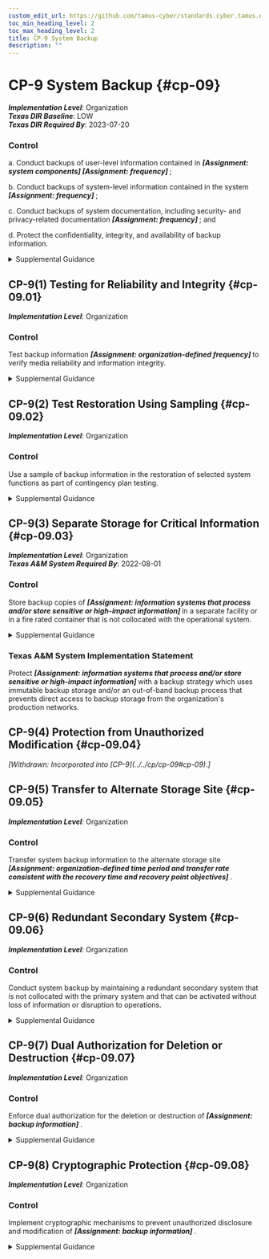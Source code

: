 ```yaml
---
custom_edit_url: https://github.com/tamus-cyber/standards.cyber.tamus.edu/tree/main/static/content/tamus.edu/TAMUS_profile.xml
toc_min_heading_level: 2
toc_max_heading_level: 2
title: CP-9 System Backup
description: ""
---
```


# CP-9 System Backup {#cp-09}

_**Implementation Level**_: Organization\
_**Texas DIR Baseline**_: LOW\
_**Texas DIR Required By**_: 2023-07-20

### Control

a. Conduct backups of user-level information contained in <strong> <em>[Assignment: system components]</em> </strong> <strong> <em>[Assignment: frequency]</em> </strong>;

b. Conduct backups of system-level information contained in the system <strong> <em>[Assignment: frequency]</em> </strong>;

c. Conduct backups of system documentation, including security- and privacy-related documentation <strong> <em>[Assignment: frequency]</em> </strong> ; and

d. Protect the confidentiality, integrity, and availability of backup information.

<details>
  <summary>Supplemental Guidance</summary>

System-level information includes system state information, operating system software, middleware, application software, and licenses. User-level information includes information other than system-level information. Mechanisms employed to protect the integrity of system backups include digital signatures and cryptographic hashes. Protection of system backup information while in transit is addressed by <a xmlns="http://csrc.nist.gov/ns/oscal/1.0" href="#mp-5">MP-5</a> and <a xmlns="http://csrc.nist.gov/ns/oscal/1.0" href="#sc-8">SC-8</a> . System backups reflect the requirements in contingency plans as well as other organizational requirements for backing up information. Organizations may be subject to laws, executive orders, directives, regulations, or policies with requirements regarding specific categories of information (e.g., personal health information). Organizational personnel consult with the senior agency official for privacy and legal counsel regarding such requirements.

</details>

## CP-9(1) Testing for Reliability and Integrity {#cp-09.01}

_**Implementation Level**_: Organization

### Control

Test backup information <strong> <em>[Assignment: organization-defined frequency]</em> </strong> to verify media reliability and information integrity.

<details>
  <summary>Supplemental Guidance</summary>

Organizations need assurance that backup information can be reliably retrieved. Reliability pertains to the systems and system components where the backup information is stored, the operations used to retrieve the information, and the integrity of the information being retrieved. Independent and specialized tests can be used for each of the aspects of reliability. For example, decrypting and transporting (or transmitting) a random sample of backup files from the alternate storage or backup site and comparing the information to the same information at the primary processing site can provide such assurance.

</details>

## CP-9(2) Test Restoration Using Sampling {#cp-09.02}

_**Implementation Level**_: Organization

### Control

Use a sample of backup information in the restoration of selected system functions as part of contingency plan testing.

<details>
  <summary>Supplemental Guidance</summary>

Organizations need assurance that system functions can be restored correctly and can support established organizational missions. To ensure that the selected system functions are thoroughly exercised during contingency plan testing, a sample of backup information is retrieved to determine whether the functions are operating as intended. Organizations can determine the sample size for the functions and backup information based on the level of assurance needed.

</details>

## CP-9(3) Separate Storage for Critical Information {#cp-09.03}

_**Implementation Level**_: Organization\
_**Texas A&M System Required By**_: 2022-08-01

### Control

Store backup copies of <strong> <em>[Assignment: information systems that process and/or store sensitive or high-impact information]</em> </strong> in a separate facility or in a fire rated container that is not collocated with the operational system.

<details>
  <summary>Supplemental Guidance</summary>

Separate storage for critical information applies to all critical information regardless of the type of backup storage media. Critical system software includes operating systems, middleware, cryptographic key management systems, and intrusion detection systems. Security-related information includes inventories of system hardware, software, and firmware components. Alternate storage sites, including geographically distributed architectures, serve as separate storage facilities for organizations. Organizations may provide separate storage by implementing automated backup processes at alternative storage sites (e.g., data centers). The General Services Administration (GSA) establishes standards and specifications for security and fire rated containers.

</details>

### Texas A&M System Implementation Statement

Protect <strong> <em>[Assignment: information systems that process and/or store sensitive or high-impact information]</em> </strong> with a backup strategy which uses immutable backup storage and/or an out-of-band backup process that prevents direct access to backup storage from the organization's production networks.

## CP-9(4) Protection from Unauthorized Modification {#cp-09.04}


<prop xmlns="http://csrc.nist.gov/ns/oscal/1.0" name="status" value="withdrawn">
               <em>[Withdrawn: Incorporated into [CP-9](../../cp/cp-09#cp-09).]</em>
            </prop>
            

## CP-9(5) Transfer to Alternate Storage Site {#cp-09.05}

_**Implementation Level**_: Organization

### Control

Transfer system backup information to the alternate storage site <strong> <em>[Assignment: organization-defined time period and transfer rate consistent with the recovery time and recovery point objectives]</em> </strong>.

<details>
  <summary>Supplemental Guidance</summary>

System backup information can be transferred to alternate storage sites either electronically or by the physical shipment of storage media.

</details>

## CP-9(6) Redundant Secondary System {#cp-09.06}

_**Implementation Level**_: Organization

### Control

Conduct system backup by maintaining a redundant secondary system that is not collocated with the primary system and that can be activated without loss of information or disruption to operations.

<details>
  <summary>Supplemental Guidance</summary>

The effect of system backup can be achieved by maintaining a redundant secondary system that mirrors the primary system, including the replication of information. If this type of redundancy is in place and there is sufficient geographic separation between the two systems, the secondary system can also serve as the alternate processing site.

</details>

## CP-9(7) Dual Authorization for Deletion or Destruction {#cp-09.07}

_**Implementation Level**_: Organization

### Control

Enforce dual authorization for the deletion or destruction of <strong> <em>[Assignment: backup information]</em> </strong>.

<details>
  <summary>Supplemental Guidance</summary>

Dual authorization ensures that deletion or destruction of backup information cannot occur unless two qualified individuals carry out the task. Individuals deleting or destroying backup information possess the skills or expertise to determine if the proposed deletion or destruction of information reflects organizational policies and procedures. Dual authorization may also be known as two-person control. To reduce the risk of collusion, organizations consider rotating dual authorization duties to other individuals.

</details>

## CP-9(8) Cryptographic Protection {#cp-09.08}

_**Implementation Level**_: Organization

### Control

Implement cryptographic mechanisms to prevent unauthorized disclosure and modification of <strong> <em>[Assignment: backup information]</em> </strong>.

<details>
  <summary>Supplemental Guidance</summary>

The selection of cryptographic mechanisms is based on the need to protect the confidentiality and integrity of backup information. The strength of mechanisms selected is commensurate with the security category or classification of the information. Cryptographic protection applies to system backup information in storage at both primary and alternate locations. Organizations that implement cryptographic mechanisms to protect information at rest also consider cryptographic key management solutions.

</details>

